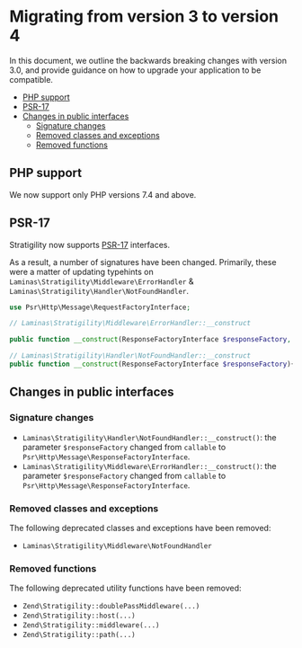 # Migrating from version 3 to version 4

In this document, we outline the backwards breaking changes with version 3.0,
and provide guidance on how to upgrade your application to be compatible.

- [PHP support](#php-support)
- [PSR-17](#psr-17)
- [Changes in public interfaces](#changes-in-public-interfaces)
  - [Signature changes](#signature-changes)
  - [Removed classes and exceptions](#removed-classes-and-exceptions)
  - [Removed functions](#removed-functions)

## PHP support

We now support only PHP versions 7.4 and above.

## PSR-17

Stratigility now supports [PSR-17](https://github.com/php-fig/fig-standards/blob/master/accepted/PSR-17-http-factory.md)
interfaces.

As a result, a number of signatures have been changed. Primarily, these were a
matter of updating typehints on `Laminas\Stratigility\Middleware\ErrorHandler`
& `Laminas\Stratigility\Handler\NotFoundHandler`.


```php
use Psr\Http\Message\RequestFactoryInterface;

// Laminas\Stratigility\Middleware\ErrorHandler::__construct

public function __construct(ResponseFactoryInterface $responseFactory, ?callable $responseGenerator = null){}

// Laminas\Stratigility\Handler\NotFoundHandler::__construct
public function __construct(ResponseFactoryInterface $responseFactory){}
```

## Changes in public interfaces

### Signature changes

- `Laminas\Stratigility\Handler\NotFoundHandler::__construct()`: the parameter `$responseFactory` changed from `callable` to `Psr\Http\Message\ResponseFactoryInterface`.
- `Laminas\Stratigility\Middleware\ErrorHandler::__construct()`: the parameter `$responseFactory` changed from `callable` to `Psr\Http\Message\ResponseFactoryInterface`.

### Removed classes and exceptions

The following deprecated classes and exceptions have been removed:

- `Laminas\Stratigility\Middleware\NotFoundHandler`

### Removed functions

The following deprecated utility functions have been removed:

- `Zend\Stratigility::doublePassMiddleware(...)`
- `Zend\Stratigility::host(...)`
- `Zend\Stratigility::middleware(...)`
- `Zend\Stratigility::path(...)`